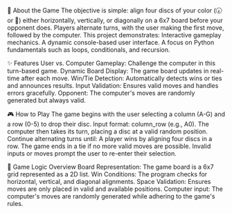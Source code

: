 🤔 About the Game
The objective is simple: align four discs of your color (🕢 or 🔴) either horizontally, vertically, or diagonally on a 6x7 board before your opponent does. Players alternate turns, with the user making the first move, followed by the computer.
This project demonstrates:
Interactive gameplay mechanics.
A dynamic console-based user interface.
A focus on Python fundamentals such as loops, conditionals, and recursion.

✨ Features
User vs. Computer Gameplay: Challenge the computer in this turn-based game.
Dynamic Board Display: The game board updates in real-time after each move.
Win/Tie Detection: Automatically detects wins or ties and announces results.
Input Validation: Ensures valid moves and handles errors gracefully.
Opponent: The computer's moves are randomly generated but always valid.

🎮 How to Play
The game begins with the user selecting a column (A-G) and a row (0-5) to drop their disc. Input format: column_row (e.g., A0).
The computer then takes its turn, placing a disc at a valid random position.
Continue alternating turns until:
A player wins by aligning four discs in a row.
The game ends in a tie if no more valid moves are possible.
Invalid inputs or moves prompt the user to re-enter their selection.

🔧 Game Logic Overview
Board Representation: The game board is a 6x7 grid represented as a 2D list.
Win Conditions: The program checks for horizontal, vertical, and diagonal alignments.
Space Validation: Ensures moves are only placed in valid and available positions.
Computer input: The computer's moves are randomly generated while adhering to the game's rules.
